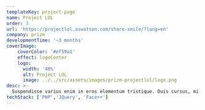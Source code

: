 ```yaml
---
templateKey: project-page
name: Project LOL
order: 3
url: 'https://projectlol.aswatson.com/share-smile/?lang=en'
company: prizm
developmentTime: '~3 months'
coverImage:
    coverColor: '#ef59a1'
    effect: logoCenter
    logo: 
      width: '40%'
      alt: Project LOL
      image: ../../src/assets/images/prizm-projectlol/logo.png
desc: >-
  Suspendisse varius enim in eros elementum tristique. Duis cursus, mi quis viverra ornare, eros dolor interdum nulla.
techStack: ['PHP','JQuery', 'Face++']
---
```

